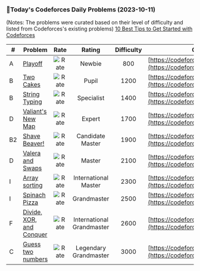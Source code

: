 ### 🌟Today's Codeforces Daily Problems (2023-10-11)
(Notes: The problems were curated based on their level of difficulty and listed from Codeforces's existing problems)
[10 Best Tips to Get Started with Codeforces](https://github.com/ika9810/Codeforces-Daily-Problems/blob/main/10%20Best%20Tips%20to%20Get%20Started%20with%20Codeforces.md)

| # | Problem | Rate| Rating | Difficulty | Contest |
|---| ----- | :--------: | :----------: | :----------: | ---------- |
|A|[Playoff](https://codeforces.com/contest/1651/problem/A)|![Rate](https://img.shields.io/badge/Newbie-800-lightgrey)|Newbie|800|[https://codeforces.com/contest/1651](https://codeforces.com/contest/1651)|
|B|[Two Cakes](https://codeforces.com/contest/911/problem/B)|![Rate](https://img.shields.io/badge/Pupil-1200-brightgreen)|Pupil|1200|[https://codeforces.com/contest/911](https://codeforces.com/contest/911)|
|B|[String Typing](https://codeforces.com/contest/954/problem/B)|![Rate](https://img.shields.io/badge/Specialist-1400-9cf)|Specialist|1400|[https://codeforces.com/contest/954](https://codeforces.com/contest/954)|
|D|[Valiant's New Map](https://codeforces.com/contest/1731/problem/D)|![Rate](https://img.shields.io/badge/Expert-1700-blue)|Expert|1700|[https://codeforces.com/contest/1731](https://codeforces.com/contest/1731)|
|B2|[Shave Beaver!](https://codeforces.com/contest/331/problem/B2)|![Rate](https://img.shields.io/badge/Candidate%20Master-1900-blueviolet)|Candidate Master|1900|[https://codeforces.com/contest/331](https://codeforces.com/contest/331)|
|D|[Valera and Swaps](https://codeforces.com/contest/441/problem/D)|![Rate](https://img.shields.io/badge/Master-2100-orange)|Master|2100|[https://codeforces.com/contest/441](https://codeforces.com/contest/441)|
|I|[Array sorting](https://codeforces.com/contest/130/problem/I)|![Rate](https://img.shields.io/badge/International%20Master-2300-orange)|International Master|2300|[https://codeforces.com/contest/130](https://codeforces.com/contest/130)|
|I|[Spinach Pizza](https://codeforces.com/contest/1776/problem/I)|![Rate](https://img.shields.io/badge/Grandmaster-2500-red)|Grandmaster|2500|[https://codeforces.com/contest/1776](https://codeforces.com/contest/1776)|
|F|[Divide, XOR, and Conquer](https://codeforces.com/contest/1863/problem/F)|![Rate](https://img.shields.io/badge/International%20Grandmaster-2600-red)|International Grandmaster|2600|[https://codeforces.com/contest/1863](https://codeforces.com/contest/1863)|
|C|[Guess two numbers](https://codeforces.com/contest/1007/problem/C)|![Rate](https://img.shields.io/badge/Legendary%20Grandmaster-3000-red)|Legendary Grandmaster|3000|[https://codeforces.com/contest/1007](https://codeforces.com/contest/1007)|
